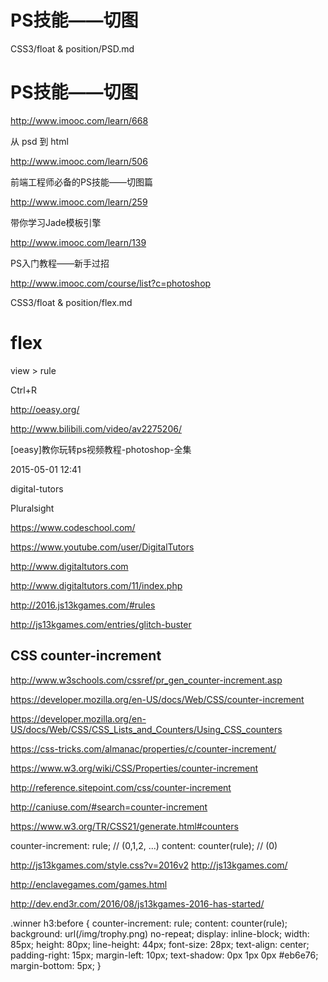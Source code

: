 # PS技能——切图  





CSS3/float & position/PSD.md

# PS技能——切图  


http://www.imooc.com/learn/668



从 psd 到 html



http://www.imooc.com/learn/506


前端工程师必备的PS技能——切图篇


http://www.imooc.com/learn/259

带你学习Jade模板引擎


http://www.imooc.com/learn/139

PS入门教程——新手过招



http://www.imooc.com/course/list?c=photoshop

  CSS3/float & position/flex.md
# flex  


view > rule

Ctrl+R

http://oeasy.org/


http://www.bilibili.com/video/av2275206/

[oeasy]教你玩转ps视频教程-photoshop-全集

2015-05-01 12:41

digital-tutors

Pluralsight

https://www.codeschool.com/

https://www.youtube.com/user/DigitalTutors

http://www.digitaltutors.com

http://www.digitaltutors.com/11/index.php






http://2016.js13kgames.com/#rules

http://js13kgames.com/entries/glitch-buster


## CSS counter-increment

http://www.w3schools.com/cssref/pr_gen_counter-increment.asp

https://developer.mozilla.org/en-US/docs/Web/CSS/counter-increment

https://developer.mozilla.org/en-US/docs/Web/CSS/CSS_Lists_and_Counters/Using_CSS_counters

https://css-tricks.com/almanac/properties/c/counter-increment/

https://www.w3.org/wiki/CSS/Properties/counter-increment

http://reference.sitepoint.com/css/counter-increment

http://caniuse.com/#search=counter-increment

https://www.w3.org/TR/CSS21/generate.html#counters



counter-increment: rule;
// (0,1,2, ...)
content: counter(rule); 
// (0)

http://js13kgames.com/style.css?v=2016v2
http://js13kgames.com/






http://enclavegames.com/games.html

http://dev.end3r.com/2016/08/js13kgames-2016-has-started/

.winner h3:before {
    counter-increment: rule;
    content: counter(rule);
    background: url(/img/trophy.png) no-repeat;
    display: inline-block;
    width: 85px;
    height: 80px;
    line-height: 44px;
    font-size: 28px;
    text-align: center;
    padding-right: 15px;
    margin-left: 10px;
    text-shadow: 0px 1px 0px #eb6e76;
    margin-bottom: 5px;
}




















